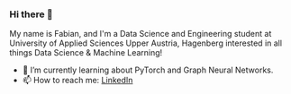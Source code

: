 ### Hi there 👋

My name is Fabian, and I'm a Data Science and Engineering student at University of Applied Sciences Upper Austria, Hagenberg interested in all things Data Science & Machine Learning!

- 🌱 I’m currently learning about PyTorch and Graph Neural Networks.
- 📫 How to reach me: [LinkedIn](https://www.linkedin.com/feed/)


